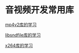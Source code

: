 # 音视频开发常用库

[mp4v2库的学习](mp4v2库的学习%2030f7d0b3b13b44e6bf2bfec355943599.md)

[libsndfile库的学习](libsndfile库的学习%20eb0a735071df40fc89a6c1e83b69695e.md)

[x264库的学习](x264库的学习%20046fad8742424eccbffe44dc6d2d8d4a.md)